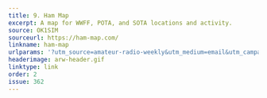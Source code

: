```yaml
---
title: 9. Ham Map
excerpt: A map for WWFF, POTA, and SOTA locations and activity. 
source: OK1SIM
sourceurl: https://ham-map.com/
linkname: ham-map
urlparams: '?utm_source=amateur-radio-weekly&utm_medium=email&utm_campaign=newsletter'
headerimage: arw-header.gif
linktype: link
order: 2
issue: 362
---
```

